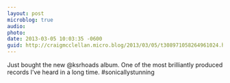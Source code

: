 ```yaml
---
layout: post
microblog: true
audio: 
photo: 
date: 2013-03-05 10:03:35 -0600
guid: http://craigmcclellan.micro.blog/2013/03/05/t308971058264961024.html
---
```

Just bought the new @ksrhoads album. One of the most brilliantly produced records I’ve heard in a long time. #sonicallystunning
